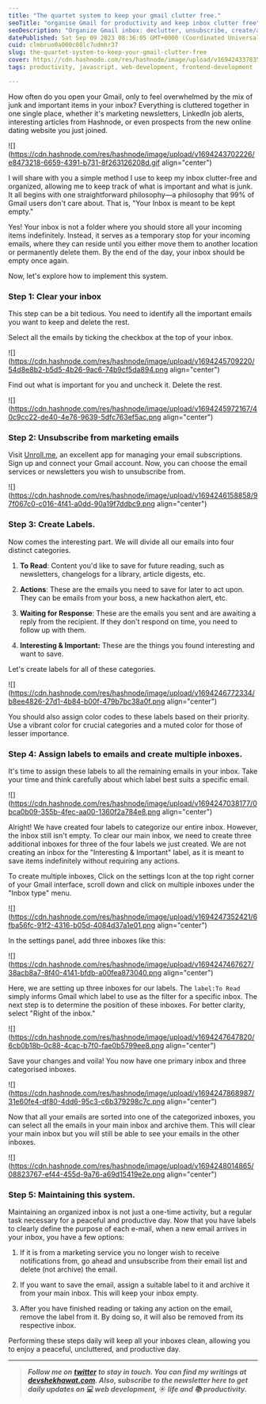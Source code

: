 ```yaml
---
title: "The quartet system to keep your gmail clutter free."
seoTitle: "organise Gmail for productivity and keep inbox clutter free"
seoDescription: "Organize Gmail inbox: declutter, unsubscribe, create/assign labels, maintain clean inbox daily"
datePublished: Sat Sep 09 2023 08:36:05 GMT+0000 (Coordinated Universal Time)
cuid: clmbruo0a000c08lc7udmhr37
slug: the-quartet-system-to-keep-your-gmail-clutter-free
cover: https://cdn.hashnode.com/res/hashnode/image/upload/v1694243378356/720eabae-73e0-4820-b877-be07c3237e66.png
tags: productivity, javascript, web-development, frontend-development

---
```


How often do you open your Gmail, only to feel overwhelmed by the mix of junk and important items in your inbox? Everything is cluttered together in one single place, whether it's marketing newsletters, LinkedIn job alerts, interesting articles from Hashnode, or even prospects from the new online dating website you just joined.

![](https://cdn.hashnode.com/res/hashnode/image/upload/v1694243702226/e8473218-6659-4391-b731-8f263126208d.gif align="center")

I will share with you a simple method I use to keep my inbox clutter-free and organized, allowing me to keep track of what is important and what is junk. It all begins with one straightforward philosophy—a philosophy that 99% of Gmail users don't care about. That is, "Your Inbox is meant to be kept empty."

Yes! Your inbox is not a folder where you should store all your incoming items indefinitely. Instead, it serves as a temporary stop for your incoming emails, where they can reside until you either move them to another location or permanently delete them. By the end of the day, your inbox should be empty once again.

Now, let's explore how to implement this system.

### Step 1: Clear your inbox

This step can be a bit tedious. You need to identify all the important emails you want to keep and delete the rest.

Select all the emails by ticking the checkbox at the top of your inbox.

![](https://cdn.hashnode.com/res/hashnode/image/upload/v1694245709220/54d8e8b2-b5d5-4b26-9ac6-74b9cf5da894.png align="center")

Find out what is important for you and uncheck it. Delete the rest.

![](https://cdn.hashnode.com/res/hashnode/image/upload/v1694245972167/40c9cc22-de40-4e76-9639-5dfc763ef5ac.png align="center")

### Step 2: Unsubscribe from marketing emails

Visit [Unroll.me](http://Unroll.me), an excellent app for managing your email subscriptions. Sign up and connect your Gmail account. Now, you can choose the email services or newsletters you wish to unsubscribe from.

![](https://cdn.hashnode.com/res/hashnode/image/upload/v1694246158858/97f067c0-c016-4f41-a0dd-90a19f7ddbc9.png align="center")

### Step 3: Create Labels.

Now comes the interesting part. We will divide all our emails into four distinct categories.

1. **To Read**: Content you'd like to save for future reading, such as newsletters, changelogs for a library, article digests, etc.
    
2. **Actions**: These are the emails you need to save for later to act upon. They can be emails from your boss, a new hackathon alert, etc.
    
3. **Waiting for Response**: These are the emails you sent and are awaiting a reply from the recipient. If they don't respond on time, you need to follow up with them.
    
4. **Interesting & Important:** These are the things you found interesting and want to save.
    

Let's create labels for all of these categories.

![](https://cdn.hashnode.com/res/hashnode/image/upload/v1694246772334/b8ee4826-27d1-4b84-b00f-479b7bc38a0f.png align="center")

You should also assign color codes to these labels based on their priority. Use a vibrant color for crucial categories and a muted color for those of lesser importance.

### Step 4: Assign labels to emails and create multiple inboxes.

It's time to assign these labels to all the remaining emails in your inbox. Take your time and think carefully about which label best suits a specific email.

![](https://cdn.hashnode.com/res/hashnode/image/upload/v1694247038177/0bca0b09-355b-4fec-aa00-1360f2a784e8.png align="center")

Alright! We have created four labels to categorize our entire inbox. However, the inbox still isn't empty. To clear our main inbox, we need to create three additional inboxes for three of the four labels we just created. We are not creating an inbox for the "Interesting & Important" label, as it is meant to save items indefinitely without requiring any actions.

To create multiple inboxes, Click on the settings Icon at the top right corner of your Gmail interface, scroll down and click on multiple inboxes under the "Inbox type" menu.

![](https://cdn.hashnode.com/res/hashnode/image/upload/v1694247352421/6fba56fc-91f2-4316-b05d-4084d37a1e01.png align="center")

In the settings panel, add three inboxes like this:

![](https://cdn.hashnode.com/res/hashnode/image/upload/v1694247467627/38acb8a7-8f40-4141-bfdb-a00fea873040.png align="center")

Here, we are setting up three inboxes for our labels. The `label:To Read` simply informs Gmail which label to use as the filter for a specific inbox. The next step is to determine the position of these inboxes. For better clarity, select "Right of the inbox."

![](https://cdn.hashnode.com/res/hashnode/image/upload/v1694247647820/6cb0b18b-0c88-4cac-b7f0-fae0b5799ee8.png align="center")

Save your changes and voila! You now have one primary inbox and three categorised inboxes.

![](https://cdn.hashnode.com/res/hashnode/image/upload/v1694247868987/31e60fe4-df80-4dd6-95c3-c6b379298c7c.png align="center")

Now that all your emails are sorted into one of the categorized inboxes, you can select all the emails in your main inbox and archive them. This will clear your main inbox but you will still be able to see your emails in the other inboxes.

![](https://cdn.hashnode.com/res/hashnode/image/upload/v1694248014865/08823767-ef44-455d-9a76-a69d15419e2e.png align="center")

### Step 5: Maintaining this system.

Maintaining an organized inbox is not just a one-time activity, but a regular task necessary for a peaceful and productive day. Now that you have labels to clearly define the purpose of each e-mail, when a new email arrives in your inbox, you have a few options:

1. If it is from a marketing service you no longer wish to receive notifications from, go ahead and unsubscribe from their email list and delete (not archive) the email.
    
2. If you want to save the email, assign a suitable label to it and archive it from your main inbox. This will keep your inbox empty.
    
3. After you have finished reading or taking any action on the email, remove the label from it. By doing so, it will also be removed from its respective inbox.
    

Performing these steps daily will keep all your inboxes clean, allowing you to enjoy a peaceful, uncluttered, and productive day.

---

> ***Follow me on*** [***twitter***](https://twitter.com/devcodesthings) ***to stay in touch. You can find my writings at*** [***devshekhawat.com***](http://devshekhawat.com)***. Also, subscribe to the newsletter here to get daily updates on 💻 web development, ☀️ life and 📚 productivity.***